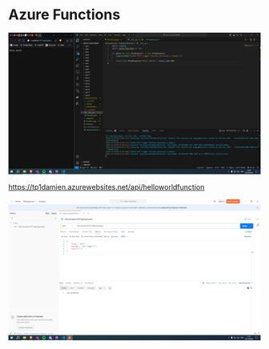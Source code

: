 # Azure Functions

![Azure Functions](./1.PNG)

https://tp1damien.azurewebsites.net/api/helloworldfunction

![Azure Functions](./2.PNG)